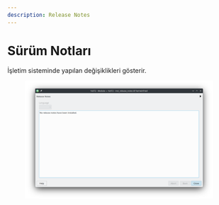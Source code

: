 ```yaml
---
description: Release Notes
---
```


# Sürüm Notları

İşletim sisteminde yapılan değişiklikleri gösterir.

<figure><img src="../../../../.gitbook/assets/image (181).png" alt=""><figcaption></figcaption></figure>
